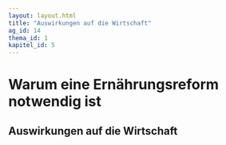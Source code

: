 ```yaml
---
layout: layout.html
title: "Auswirkungen auf die Wirtschaft"
ag_id: 14
thema_id: 1
kapitel_id: 5
---
```


# Warum eine Ernährungsreform notwendig ist

## Auswirkungen auf die Wirtschaft

